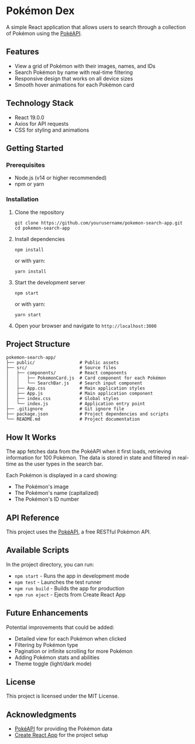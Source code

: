 # Pokémon Dex

A simple React application that allows users to search through a collection of Pokémon using the [PokéAPI](https://pokeapi.co/).


## Features

- View a grid of Pokémon with their images, names, and IDs
- Search Pokémon by name with real-time filtering
- Responsive design that works on all device sizes
- Smooth hover animations for each Pokémon card

## Technology Stack

- React 19.0.0
- Axios for API requests
- CSS for styling and animations

## Getting Started

### Prerequisites

- Node.js (v14 or higher recommended)
- npm or yarn

### Installation

1. Clone the repository
   ```
   git clone https://github.com/yourusername/pokemon-search-app.git
   cd pokemon-search-app
   ```

2. Install dependencies
   ```
   npm install
   ```
   or with yarn:
   ```
   yarn install
   ```

3. Start the development server
   ```
   npm start
   ```
   or with yarn:
   ```
   yarn start
   ```

4. Open your browser and navigate to `http://localhost:3000`

## Project Structure

```
pokemon-search-app/
├── public/                 # Public assets
├── src/                    # Source files
│   ├── components/         # React components
│   │   ├── PokemonCard.js  # Card component for each Pokémon
│   │   └── SearchBar.js    # Search input component
│   ├── App.css             # Main application styles
│   ├── App.js              # Main application component
│   ├── index.css           # Global styles
│   └── index.js            # Application entry point
├── .gitignore              # Git ignore file
├── package.json            # Project dependencies and scripts
└── README.md               # Project documentation
```

## How It Works

The app fetches data from the PokéAPI when it first loads, retrieving information for 100 Pokémon. The data is stored in state and filtered in real-time as the user types in the search bar.

Each Pokémon is displayed in a card showing:
- The Pokémon's image
- The Pokémon's name (capitalized)
- The Pokémon's ID number

## API Reference

This project uses the [PokéAPI](https://pokeapi.co/), a free RESTful Pokémon API.

## Available Scripts

In the project directory, you can run:

- `npm start` - Runs the app in development mode
- `npm test` - Launches the test runner
- `npm run build` - Builds the app for production
- `npm run eject` - Ejects from Create React App

## Future Enhancements

Potential improvements that could be added:
- Detailed view for each Pokémon when clicked
- Filtering by Pokémon type
- Pagination or infinite scrolling for more Pokémon
- Adding Pokémon stats and abilities
- Theme toggle (light/dark mode)

## License

This project is licensed under the MIT License.

## Acknowledgments

- [PokéAPI](https://pokeapi.co/) for providing the Pokémon data
- [Create React App](https://create-react-app.dev/) for the project setup
